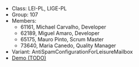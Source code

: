 - Class: LEI-PL, LIGE-PL
- Group: 107
- Members:
  - 61161, Michael Carvalho, Developer
  - 62189, Miguel Amaro, Developer
  - 65175, Mauro Pinto, Scrum Master
  - 73640, Maria Canedo, Quality Manager
- Variant: AntiSpamConfigurationForLeisureMailbox
- [Demo (TODO)](#) 

